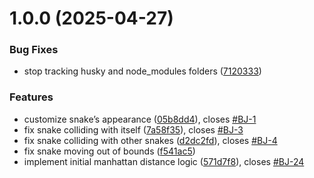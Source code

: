 # 1.0.0 (2025-04-27)


### Bug Fixes

* stop tracking husky and node_modules folders ([7120333](https://github.com/YadaYadaAT/Battlesnake/commit/7120333e4d5e127e254558e20f61743166481163))


### Features

* customize snake’s appearance ([05b8dd4](https://github.com/YadaYadaAT/Battlesnake/commit/05b8dd4abf645859dfcccbb0b74e636eac2f1597)), closes [#BJ-1](https://github.com/YadaYadaAT/Battlesnake/issues/BJ-1)
* fix snake colliding with itself ([7a58f35](https://github.com/YadaYadaAT/Battlesnake/commit/7a58f359c20f92b9b8b2bdcca01c64f7928301d6)), closes [#BJ-3](https://github.com/YadaYadaAT/Battlesnake/issues/BJ-3)
* fix snake colliding with other snakes ([d2dc2fd](https://github.com/YadaYadaAT/Battlesnake/commit/d2dc2fd0db0100d616dbf3d5a947d51326b67c25)), closes [#BJ-4](https://github.com/YadaYadaAT/Battlesnake/issues/BJ-4)
* fix snake moving out of bounds ([f541ac5](https://github.com/YadaYadaAT/Battlesnake/commit/f541ac5824109fcfd3f32cd48a445d2283351cee))
* implement initial manhattan distance logic ([571d7f8](https://github.com/YadaYadaAT/Battlesnake/commit/571d7f892da47bf9a0500cab9346dcba3795c5d7)), closes [#BJ-24](https://github.com/YadaYadaAT/Battlesnake/issues/BJ-24)



